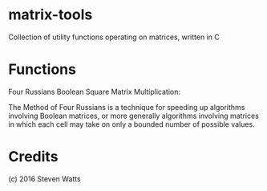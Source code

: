 matrix-tools
===================
Collection of utility functions operating on matrices, written in C


# Functions

Four Russians Boolean Square Matrix Multiplication:

The Method of Four Russians is a technique for speeding up algorithms involving Boolean matrices, or more generally algorithms involving matrices in which each cell may take on only a bounded number of possible values.

# Credits
(c) 2016 Steven Watts

